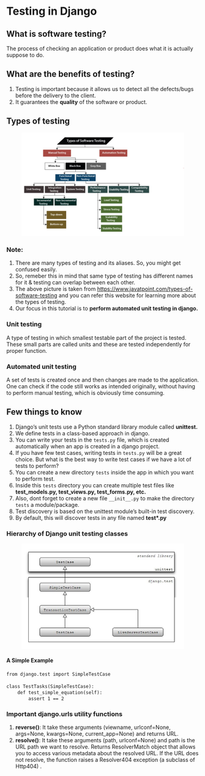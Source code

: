 # Testing in Django

## What is software testing?
The process of checking an application or product does what it is actually suppose to do.

## What are the benefits of testing?
1. Testing is important because it allows us to detect all the defects/bugs before the delivery to the client.
2. It guarantees the <b>quality</b> of the software or product.

## Types of testing

<figure align = "center" width="100%">
<img src="images/testing_chart.JPG" width="600"/>
<figcaption></figcaption>
</figure>

### Note:
1. There are many types of testing and its aliases. So, you might get confused easily.
2. So, remeber this in mind that same type of testing has different names for it & testing can overlap between each other.
3. The above picture is taken from https://www.javatpoint.com/types-of-software-testing and you can refer this website for learning more about the types of testing.
4. Our focus in this tutorial is to <b>perform automated unit testing in django.</b>


### Unit testing
A type of testing in which smallest testable part of the project is tested. These small parts are called units and these are tested independently for proper function.

### Automated unit testing
A set of tests is created once and then changes are made to the application. One can check if the code still works as intended originally, without having to perform manual testing, which is obviously time consuming.

## Few things to know
1. Django’s unit tests use a Python standard library module called <b>unittest.</b>
2. We define tests in a class-based approach in django.
3. You can write your tests in the `tests.py` file, which is created automatically when an app is created in a django project.
4. If you have few test cases, writing tests in `tests.py` will be a great choice. But what is the best way to write test cases if we have a lot of tests to perform?
5. You can create a new directory `tests` inside the app in which you want to perform test.
6. Inside this `tests` directory you can create multiple test files like <b>test_models.py, test_views.py, test_forms.py, etc.</b>
7. Also, dont forget to create a new file `__init__.py` to make the directory `tests` a module/package.
8. Test discovery is based on the unittest module’s built-in test discovery.
9. By default, this will discover tests in any file named <b>test*.py</b> 

### Hierarchy of Django unit testing classes

<figure align = "center" width="100%">
<img src="images/testing_classes.JPG" width="600"/>
<figcaption></figcaption>
</figure>


#### A Simple Example
```
from django.test import SimpleTestCase

class TestTasks(SimpleTestCase):
    def test_simple_equation(self):
        assert 1 == 2
```


### Important django.urls utility functions
1. <b>reverse()</b>: It take these arguments (viewname, urlconf=None, args=None, kwargs=None, current_app=None) and returns URL.
2. <b>resolve()</b>: It take these arguments (path, urlconf=None) and path is the URL path we want to resolve. Returns ResolverMatch object that allows you to access various metadata about the resolved URL. If the URL does not resolve, the function raises a Resolver404 exception (a subclass of Http404) .

